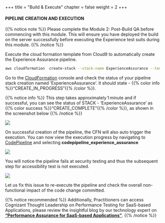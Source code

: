 +++
title = "Build & Execute"
chapter = false
weight = 2
+++


#### PIPELINE CREATION AND EXECUTION

{{% notice note %}}
Please complete the Module 2: Post-Build QA before commencing with this module. This will ensure you have deployed the build on the server successfully before executing the Experience test suits during this module.
{{% /notice %}}

Execute the cloud formation template from Cloud9 to automatically create the Experience Assurance pipeline.

```bash text
aws cloudformation  create-stack --stack-name ExperienceAssurance --template-url https://aws-wrkshp-artifacts.s3-eu-west-1.amazonaws.com/awsworkshop_infrastructure_artefacts/awsworkshop_experience_assurance.json --capabilities CAPABILITY_NAMED_IAM
```

Go to the [CloudFormation](https://console.aws.amazon.com/cloudformation/home) console and check the status of your pipeline stack creation named ‘ExperienceAssurance’. It should state - {{% color info %}}“CREATE_IN_PROGRESS”{{% /color %}}.

{{% notice info %}}
This step takes approximately 1 minute and if successful, you can see the status of STACK - ‘ExperienceAssurance’ as {{% color success %}}“CREATE_COMPLETE”{{% /color %}}, as shown in the screenshot below 
{{% /notice %}}



![](/images/module4/b-1.png)


On successful creation of the pipeline, the CFN will also auto trigger the execution. You can now view the execution progress by navigating to [CodePipeline](https://console.aws.amazon.com/codesuite/codepipeline/home) and selecting **codepipeline_experience_assurance**



![](/images/module4/b-2.png)

You will notice the pipeline fails at security testing and thus the subsequent step for accessibility test is not executed. 

![](/images/module4/b-3.png)

Let us fix this issue to re-execute the pipeline and check the overall non-functional impact of the code change committed.

{{% notice recommended %}}
Additionally, Practitioners can access Cognizant Thought Leadership on Performance Testing for SaaS-based Applications, please review the insightful blog by our technology expert on **[“Performance Assurance for SaaS-based Applications”](https://www.linkedin.com/pulse/performance-assurance-saas-based-applications-leo-peter/?published=t)**.
{{% /notice %}}

